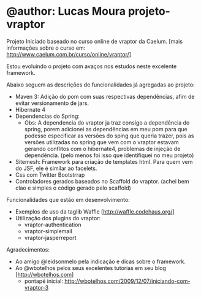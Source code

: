 @author: Lucas Moura
projeto-vraptor
=============

Projeto Iniciado baseado no curso online de vraptor da Caelum.
[mais informações sobre o curso em: http://www.caelum.com.br/curso/online/vraptor/]

Estou evoluindo o projeto com avaços nos estudos neste excelente framework.

Abaixo seguem as descrições de funcionalidades já agregadas ao projeto:

- Maven 3: Adição do pom com suas respectivas dependências, afim de evitar versionamento de jars.
- Hibernate 4 
- Dependencias do Spring: 
  - Obs: A dependencia do vraptor ja traz consigo a dependência do spring, porem adicionei as dependências em meu pom para
    que podesse especificar as versões do sping que queria trazer, pois as versões utilizadas no spring que vem com o vraptor
    estavam gerando conflitos com o hibernate4, problemas de injeção de dependência. (pelo menos foi isso que identifiquei no meu projeto)
- Sitemesh: Framework para criação de templates html. Para quem vem do JSF, ele é similar ao facelets.
- Css com Twitter Bootstrrap
- Controladores gerados baseados no Scaffold do vraptor. (achei bem clao e simples o código gerado pelo scaffold)

Funcionalidades que estão em desenvolvimento:
- Exemplos de uso da taglib Waffle [http://waffle.codehaus.org/]
- Utilização dos plugins do vraptor:
  -   vraptor-authentication
  -   vraptor-simplemail
  -   vraptor-jasperreport


Agradecimentos: 
- Ao amigo @leidsonmelo pela indicação e dicas sobre o framework.
- Ao @wbotelhos pelos seus excelentes tutorias em seu blog [http://wbotelhos.com]
  - pontapé inicial: http://wbotelhos.com/2009/12/07/iniciando-com-vraptor-3  
